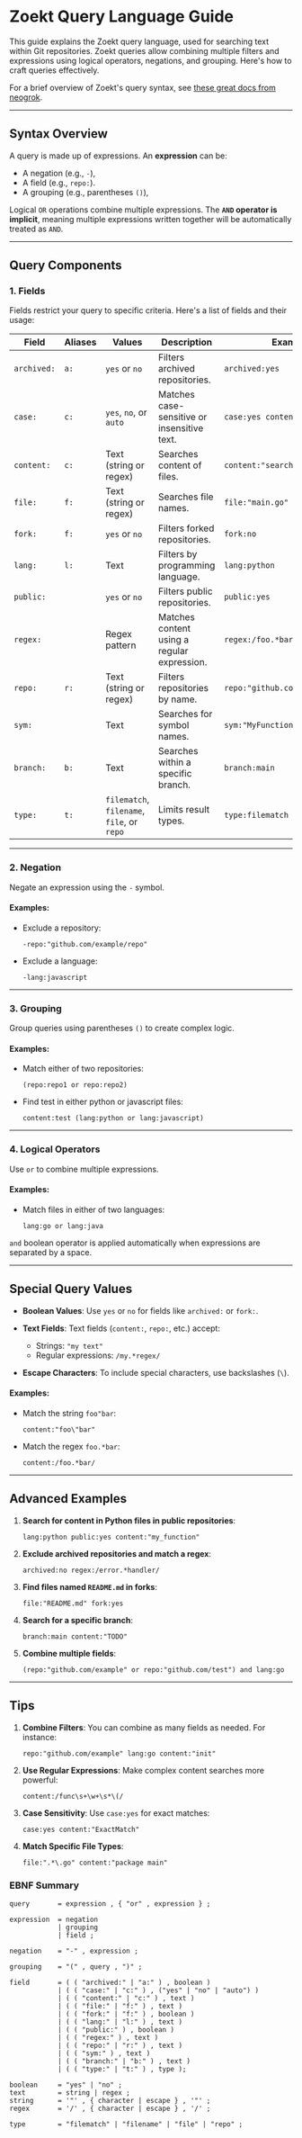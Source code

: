 # Zoekt Query Language Guide

This guide explains the Zoekt query language, used for searching text within Git repositories. Zoekt queries allow combining multiple filters and expressions using logical operators, negations, and grouping. Here's how to craft queries effectively.

For a brief overview of Zoekt's query syntax, see [these great docs from neogrok](https://neogrok-demo-web.fly.dev/syntax).

---

## Syntax Overview

A query is made up of expressions. An **expression** can be:
- A negation (e.g., `-`),
- A field (e.g., `repo:`).
- A grouping (e.g., parentheses `()`),

Logical `OR` operations combine multiple expressions. The **`AND` operator is implicit**, meaning multiple expressions written together will be automatically treated as `AND`.

---

## Query Components

### 1. **Fields**

Fields restrict your query to specific criteria. Here's a list of fields and their usage:

| Field        | Aliases | Values                 | Description                                                | Examples                               |
|--------------|---------|------------------------|------------------------------------------------------------|----------------------------------------|
| `archived:`  | `a:`    | `yes` or `no`          | Filters archived repositories.                             | `archived:yes`                         |
| `case:`      | `c:`    | `yes`, `no`, or `auto` | Matches case-sensitive or insensitive text.                | `case:yes content:"Foo"`               |
| `content:`   | `c:`    | Text (string or regex) | Searches content of files.                                 | `content:"search term"`                |
| `file:`      | `f:`    | Text (string or regex) | Searches file names.                                       | `file:"main.go"`                       |
| `fork:`      | `f:`    | `yes` or `no`          | Filters forked repositories.                               | `fork:no`                              |
| `lang:`      | `l:`    | Text                   | Filters by programming language.                           | `lang:python`                          |
| `public:`    |         | `yes` or `no`          | Filters public repositories.                               | `public:yes`                           |
| `regex:`     |         | Regex pattern          | Matches content using a regular expression.                | `regex:/foo.*bar/`                     |
| `repo:`      | `r:`    | Text (string or regex) | Filters repositories by name.                              | `repo:"github.com/user/project"`       |
| `sym:`       |         | Text                   | Searches for symbol names.                                 | `sym:"MyFunction"`                     |
| `branch:`    | `b:`    | Text                   | Searches within a specific branch.                         | `branch:main`                          |
| `type:`      | `t:`    | `filematch`, `filename`, `file`, or `repo` | Limits result types.                   | `type:filematch`                       |

---

### 2. **Negation**

Negate an expression using the `-` symbol.

#### Examples:
- Exclude a repository:
  ```plaintext
  -repo:"github.com/example/repo"
  ```
- Exclude a language:
  ```plaintext
  -lang:javascript
  ```

---

### 3. **Grouping**

Group queries using parentheses `()` to create complex logic.

#### Examples:
- Match either of two repositories:
  ```plaintext
  (repo:repo1 or repo:repo2)
  ```
- Find test in either python or javascript files:
  ```plaintext
  content:test (lang:python or lang:javascript)
  ```

---

### 4. **Logical Operators**

Use `or` to combine multiple expressions.

#### Examples:
- Match files in either of two languages:
  ```plaintext
  lang:go or lang:java
  ```

`and` boolean operator is applied automatically when expressions are separated by a space.

---

## Special Query Values

- **Boolean Values**:
  Use `yes` or `no` for fields like `archived:` or `fork:`.

- **Text Fields**:
  Text fields (`content:`, `repo:`, etc.) accept:
  - Strings: `"my text"`
  - Regular expressions: `/my.*regex/`

- **Escape Characters**:
  To include special characters, use backslashes (`\`).

#### Examples:
- Match the string `foo"bar`:
  ```plaintext
  content:"foo\"bar"
  ```
- Match the regex `foo.*bar`:
  ```plaintext
  content:/foo.*bar/
  ```

---

## Advanced Examples

1. **Search for content in Python files in public repositories**:
   ```plaintext
   lang:python public:yes content:"my_function"
   ```

2. **Exclude archived repositories and match a regex**:
   ```plaintext
   archived:no regex:/error.*handler/
   ```

3. **Find files named `README.md` in forks**:
   ```plaintext
   file:"README.md" fork:yes
   ```

4. **Search for a specific branch**:
   ```plaintext
   branch:main content:"TODO"
   ```

5. **Combine multiple fields**:
   ```plaintext
   (repo:"github.com/example" or repo:"github.com/test") and lang:go
   ```

---

## Tips

1. **Combine Filters**: You can combine as many fields as needed. For instance:
   ```plaintext
   repo:"github.com/example" lang:go content:"init"
   ```

2. **Use Regular Expressions**: Make complex content searches more powerful:
   ```plaintext
   content:/func\s+\w+\s*\(/
   ```

3. **Case Sensitivity**: Use `case:yes` for exact matches:
   ```plaintext
   case:yes content:"ExactMatch"
   ```

4. **Match Specific File Types**:
   ```plaintext
   file:".*\.go" content:"package main"
   ```

### EBNF Summary

```ebnf
query       = expression , { "or" , expression } ;

expression  = negation
            | grouping
            | field ;

negation    = "-" , expression ;

grouping    = "(" , query , ")" ;

field       = ( ( "archived:" | "a:" ) , boolean )
            | ( ( "case:" | "c:" ) , ("yes" | "no" | "auto") )
            | ( ( "content:" | "c:" ) , text )
            | ( ( "file:" | "f:" ) , text )
            | ( ( "fork:" | "f:" ) , boolean )
            | ( ( "lang:" | "l:" ) , text )
            | ( ( "public:" ) , boolean )
            | ( ( "regex:" ) , text )
            | ( ( "repo:" | "r:" ) , text )
            | ( ( "sym:" ) , text )
            | ( ( "branch:" | "b:" ) , text )
            | ( ( "type:" | "t:" ) , type );

boolean     = "yes" | "no" ;
text        = string | regex ;
string      = '"' , { character | escape } , '"' ;
regex       = '/' , { character | escape } , '/' ;

type        = "filematch" | "filename" | "file" | "repo" ;
```
